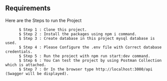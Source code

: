 ## Requirements


Here are the Steps to run the Project

          $ Step 1 : Clone this project.
          $ Step 2 : Install the packages using npm i command.
          $ Step 3 : Create database in this project mysql database is used.
          $ Step 4 : Please Configure the .env file with Correct database credentials.
          $ Step 5 : Run the project with npm run start:dev command.
          $ Step 6 : You Can test the project by using Postman Collection which is attached.
          $ Step 7 : Or In the browser type http://localhost:3000/api (Swagger will be displayed).
